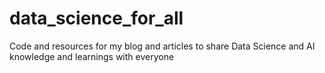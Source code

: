 # data_science_for_all
Code and resources for my blog and articles to share Data Science and AI knowledge and learnings with everyone
